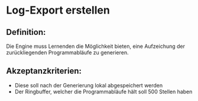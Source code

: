 # Log-Export erstellen


## Definition:

Die Engine muss Lernenden die Möglichkeit bieten, eine Aufzeichung der zurückliegenden Programmabläufe zu generieren.

## Akzeptanzkriterien:

- Diese soll nach der Generierung lokal abgespeichert werden
- Der Ringbuffer, welcher die Programmabläufe hält soll 500 Stellen haben